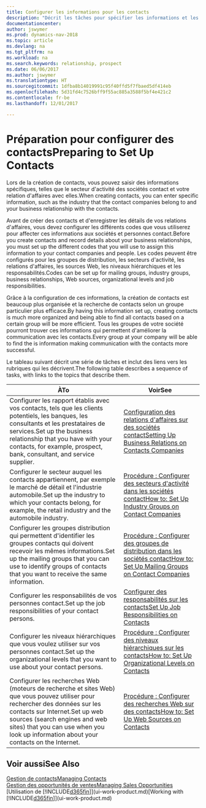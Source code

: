 ```yaml
---
title: Configurer les informations pour les contacts
description: "Décrit les tâches pour spécifier les informations et les codes, par exemple, sur les secteurs d'activité et les relations d'affaires, avant de paramétrer des contacts."
documentationcenter: 
author: jswymer
ms.prod: dynamics-nav-2018
ms.topic: article
ms.devlang: na
ms.tgt_pltfrm: na
ms.workload: na
ms.search.keywords: relationship, prospect
ms.date: 06/06/2017
ms.author: jswymer
ms.translationtype: HT
ms.sourcegitcommit: 1dfba8b14019991c95f40ffd5f7fbaed5df414eb
ms.openlocfilehash: 5d31fd4c7526bff9f55ac885a3588f5bf4e421c2
ms.contentlocale: fr-be
ms.lasthandoff: 12/01/2017

---
```

# <a name="preparing-to-set-up-contacts"></a><span data-ttu-id="60dbd-103">Préparation pour configurer des contacts</span><span class="sxs-lookup"><span data-stu-id="60dbd-103">Preparing to Set Up Contacts</span></span>
<span data-ttu-id="60dbd-104">Lors de la création de contacts, vous pouvez saisir des informations spécifiques, telles que le secteur d'activité des sociétés contact et votre relation d'affaires avec elles.</span><span class="sxs-lookup"><span data-stu-id="60dbd-104">When creating contacts, you can enter specific information, such as the industry that the contact companies belong to and your business relationship with the contacts.</span></span>

<span data-ttu-id="60dbd-105">Avant de créer des contacts et d'enregistrer les détails de vos relations d'affaires, vous devez configurer les différents codes que vous utiliserez pour affecter ces informations aux sociétés et personnes contact.</span><span class="sxs-lookup"><span data-stu-id="60dbd-105">Before you create contacts and record details about your business relationships, you must set up the different codes that you will use to assign this information to your contact companies and people.</span></span> <span data-ttu-id="60dbd-106">Les codes peuvent être configurés pour les groupes de distribution, les secteurs d'activité, les relations d'affaires, les sources Web, les niveaux hiérarchiques et les responsabilités.</span><span class="sxs-lookup"><span data-stu-id="60dbd-106">Codes can be set up for mailing groups, industry groups, business relationships, Web sources, organizational levels and job responsibilities.</span></span>

<span data-ttu-id="60dbd-107">Grâce à la configuration de ces informations, la création de contacts est beaucoup plus organisée et la recherche de contacts selon un groupe particulier plus efficace.</span><span class="sxs-lookup"><span data-stu-id="60dbd-107">By having this information set up, creating contacts is much more organized and being able to find all contacts based on a certain group will be more efficient.</span></span> <span data-ttu-id="60dbd-108">Tous les groupes de votre société pourront trouver ces informations qui permettent d'améliorer la communication avec les contacts.</span><span class="sxs-lookup"><span data-stu-id="60dbd-108">Every group at your company will be able to find the is information making communication with the contacts more successful.</span></span>

<span data-ttu-id="60dbd-109">Le tableau suivant décrit une série de tâches et inclut des liens vers les rubriques qui les décrivent.</span><span class="sxs-lookup"><span data-stu-id="60dbd-109">The following table describes a sequence of tasks, with links to the topics that describe them.</span></span> 

| <span data-ttu-id="60dbd-110">À</span><span class="sxs-lookup"><span data-stu-id="60dbd-110">To</span></span> | <span data-ttu-id="60dbd-111">Voir</span><span class="sxs-lookup"><span data-stu-id="60dbd-111">See</span></span> |
| --- | --- |
| <span data-ttu-id="60dbd-112">Configurer les rapport établis avec vos contacts, tels que les clients potentiels, les banques, les consultants et les prestataires de services.</span><span class="sxs-lookup"><span data-stu-id="60dbd-112">Set up the business relationship that you have with your contacts, for example, prospect, bank, consultant, and service supplier.</span></span> |[<span data-ttu-id="60dbd-113">Configuration des relations d'affaires sur des sociétés contact</span><span class="sxs-lookup"><span data-stu-id="60dbd-113">Setting Up Business Relations on Contacts Companies</span></span>](marketing-business-relations.md) |
| <span data-ttu-id="60dbd-114">Configurer le secteur auquel les contacts appartiennent, par exemple le marché de détail et l'industrie automobile.</span><span class="sxs-lookup"><span data-stu-id="60dbd-114">Set up the industry to which your contacts belong, for example, the retail industry and the automobile industry.</span></span> |[<span data-ttu-id="60dbd-115">Procédure : Configurer des secteurs d'activité dans les sociétés contact</span><span class="sxs-lookup"><span data-stu-id="60dbd-115">How to: Set Up Industry Groups on Contact Companies</span></span>](marketing-industry-groups.md) |
| <span data-ttu-id="60dbd-116">Configurer les groupes distribution qui permettent d'identifier les groupes contacts qui doivent recevoir les mêmes informations.</span><span class="sxs-lookup"><span data-stu-id="60dbd-116">Set up the mailing groups that you can use to identify groups of contacts that you want to receive the same information.</span></span> |[<span data-ttu-id="60dbd-117">Procédure : Configurer des groupes de distribution dans les sociétés contact</span><span class="sxs-lookup"><span data-stu-id="60dbd-117">How to: Set Up Mailing Groups on Contact Companies</span></span>](marketing-mailing-groups.md) |
| <span data-ttu-id="60dbd-118">Configurer les responsabilités de vos personnes contact.</span><span class="sxs-lookup"><span data-stu-id="60dbd-118">Set up the job responsibilities of your contact persons.</span></span> |[<span data-ttu-id="60dbd-119">Configurer des responsabilités sur les contacts</span><span class="sxs-lookup"><span data-stu-id="60dbd-119">Set Up Job Responsibilities on Contacts</span></span>](marketing-job-responsibilities.md) |
| <span data-ttu-id="60dbd-120">Configurer les niveaux hiérarchiques que vous voulez utiliser sur vos personnes contact.</span><span class="sxs-lookup"><span data-stu-id="60dbd-120">Set up the organizational levels that you want to use about your contact persons.</span></span> |[<span data-ttu-id="60dbd-121">Procédure : Configurer des niveaux hiérarchiques sur les contacts</span><span class="sxs-lookup"><span data-stu-id="60dbd-121">How to: Set Up Organizational Levels on Contacts</span></span>](marketing-organizational-levels.md) |
| <span data-ttu-id="60dbd-122">Configurer les recherches Web (moteurs de recherche et sites Web) que vous pouvez utiliser pour rechercher des données sur les contacts sur Internet.</span><span class="sxs-lookup"><span data-stu-id="60dbd-122">Set up web sources (search engines and web sites) that you can use when you look up information about your contacts on the Internet.</span></span> |[<span data-ttu-id="60dbd-123">Procédure : Configurer des recherches Web sur des contacts</span><span class="sxs-lookup"><span data-stu-id="60dbd-123">How to: Set Up Web Sources on Contacts</span></span>](marketing-web-sources.md) |

## <a name="see-also"></a><span data-ttu-id="60dbd-124">Voir aussi</span><span class="sxs-lookup"><span data-stu-id="60dbd-124">See Also</span></span>
[<span data-ttu-id="60dbd-125">Gestion de contacts</span><span class="sxs-lookup"><span data-stu-id="60dbd-125">Managing Contacts</span></span>](marketing-contacts.md)  
[<span data-ttu-id="60dbd-126">Gestion des opportunités de ventes</span><span class="sxs-lookup"><span data-stu-id="60dbd-126">Managing Sales Opportunities</span></span>](marketing-manage-sales-opportunities.md)  
<span data-ttu-id="60dbd-127">[Utilisation de [!INCLUDE[d365fin](includes/d365fin_md.md)]](ui-work-product.md)</span><span class="sxs-lookup"><span data-stu-id="60dbd-127">[Working with [!INCLUDE[d365fin](includes/d365fin_md.md)]](ui-work-product.md)</span></span>

